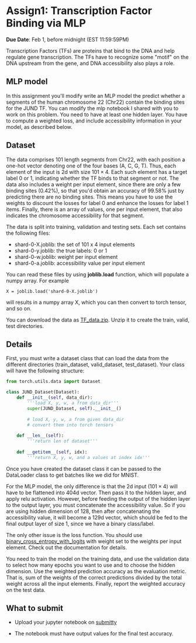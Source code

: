 <!--
.. title: CSCI4969-6969 Assign1
.. slug: mlib_assign1
.. date: 2022-01-25 13:23:01 UTC-04:00
.. tags: 
.. category: 
.. link: 
.. description: 
.. has_math: True
.. type: text
-->

# Assign1: Transcription Factor Binding via MLP

**Due Date**: Feb 1, before midnight (EST 11:59:59PM)

Transcription Factors (TFs) are proteins that bind to the DNA and help
regulate gene transcription. The TFs have to recognize some "motif" on the
DNA upstream from the gene, and DNA accessibility also plays a role.


## MLP model

In this assignment you'll modify write an MLP model the predict whether a
segments of the human chromosome 22 (Chr22) contain the binding sites for the JUND
TF.  You can modify the mlp notebook I shared with you to work on this
problem. You need to have at least one hidden layer. You have to compute a
weighted loss, and include accessibility information in your model, as
described below.

## Dataset
The data comprises 101 length segments from Chr22, with each position a
one-hot vector denoting one of the four bases (A, C, G, T). Thus, each
element of the input is 2d with size $101 \times 4$. Each such element has
a target label $0$ or $1$, indicating whether the TF binds to that segment or not. 
The data also includes a weight per input element, since there are only a
few binding sites (0.42%), so that you'd obtain an accuracy of 99.58% just
by predicting there are no binding sites. This means you have to use the
weights to discount the losses for label $0$ and enhance the losses for
label $1$ items. 
Finally, there is an array of values, one per input element, that also
indicates the chromosome accessibility for that segment.

The data is split into training, validation and testing sets. Each set
contains the following files:

* shard-0-X.joblib: the set of 101 x 4 input elements
* shard-0-y.joblib: the true labels: 0 or 1
* shard-0-w.joblib: weight per input element
* shard-0-a.joblib: accessibility value per input element

You can read these files by using **joblib.load** function, which will
populate a numpy array. For example

    X = joblib.load('shard-0-X.joblib')

will results in a numpy array X, which you can then convert to torch tensor,
and so on.

You can download the data as [TF_data.zip](https://www.cs.rpi.edu/~zaki/MLIB/data/TF_data.zip). Unzip it to create the train, valid, test directories.

## Details

First, you must write a dataset class that can load the data from the
different directories (train_dataset, valid_dataset, test_dataset).
Your class will have the following structure:

```python
from torch.utils.data import Dataset

class JUND_Dataset(Dataset):
    def __init__(self, data_dir):
        '''load X, y, w, a from data_dir'''        
        super(JUND_Dataset, self).__init__()
        
        # load X, y, w, a from given data_dir
        # convert them into torch tensors
        
    def __len__(self):
        '''return len of dataset'''
    
    def __getitem__(self, idx):
        '''return X, y, w, and a values at index idx'''
```

Once you have created the dataset class it can be passed to the DataLoader
class to get batches like we did for MNIST.


For the MLP model, the only difference is that the 2d input ($101\times 4$)
will have to be flattened into 404d vector. Then pass it to the hidden
layer, and apply relu activation. However, before feeding the output of the
hidden layer to the output layer, you must concatenate the accessibility
value. So if you are using hidden dimension of 128, then after concatenating
the accessibility value, it will become a 129d vector, which should be fed
to the final output layer of size 1, since we have a binary class/label.

The only other issue is the loss function. You should use
[binary_cross_entropy_with_logits](https://pytorch.org/docs/stable/generated/torch.nn.functional.binary_cross_entropy_with_logits.html) with weight set to the weights per
input element. Check out the documentation for details.

You need to train the model on the training data, and use the validation
data to select how many epochs you want to use and to choose the hidden
dimension. Use the weighted prediction accuracy as the evaluation metric.
That is, sum of the weights of the correct predictions divided by the total
weight across all the input elements. Finally, report the weighted accuracy
on the test data.

## What to submit

* Upload your jupyter notebook on [submitty](https://submitty.cs.rpi.edu/courses/s22/csci4969/gradeable/Assign1)

* The notebook must have output values for the final test accuracy.


